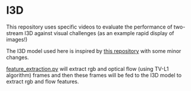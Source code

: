# I3D

This repository uses specific videos to evaluate the performance of two-stream I3D against visual challenges (as an example rapid display of images!)

The I3D model used here is inspired by [this repository](https://github.com/piergiaj/pytorch-i3d) with some minor changes.

[feature_extraction.py](feature_extraction.py) will extract rgb and optical flow (using TV-L1 algorithm) frames and then these frames will be fed to the I3D model to extract rgb and flow features.
